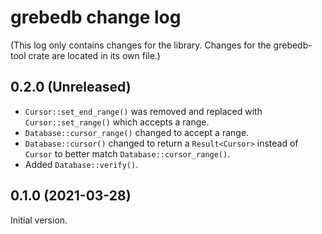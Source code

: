 # grebedb change log

(This log only contains changes for the library. Changes for the grebedb-tool crate are located in its own file.)

## 0.2.0 (Unreleased)

* `Cursor::set_end_range()` was removed and replaced with `Cursor::set_range()` which accepts a range.
* `Database::cursor_range()` changed to accept a range.
* `Database::cursor()` changed to return a `Result<Cursor>` instead of `Cursor` to better match `Database::cursor_range()`.
* Added `Database::verify()`.

## 0.1.0 (2021-03-28)

Initial version.
